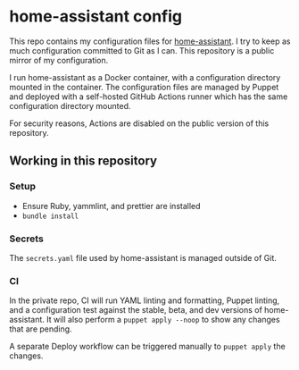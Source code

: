 home-assistant config
=====================

This repo contains my configuration files for [home-assistant]. I try to keep as
much configuration committed to Git as I can. This repository is a public mirror
of my configuration.

I run home-assistant as a Docker container, with a configuration directory
mounted in the container. The configuration files are managed by Puppet and
deployed with a self-hosted GitHub Actions runner which has the same
configuration directory mounted.

For security reasons, Actions are disabled on the public version of this
repository.

## Working in this repository

### Setup

- Ensure Ruby, yammlint, and prettier are installed
- `bundle install`

### Secrets

The `secrets.yaml` file used by home-assistant is managed outside of Git.

### CI

In the private repo, CI will run YAML linting and formatting, Puppet linting,
and a configuration test against the stable, beta, and dev versions of
home-assistant. It will also perform a `puppet apply --noop` to show any
changes that are pending.

A separate Deploy workflow can be triggered manually to `puppet apply` the
changes.

[home-assistant]: https://www.home-assistant.io/
